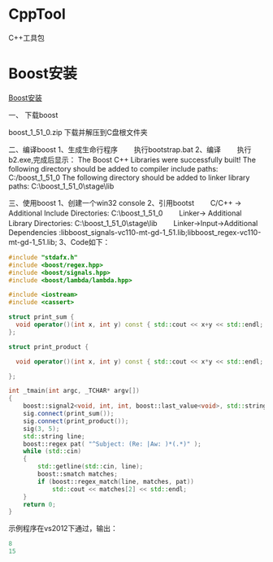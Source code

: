 # CppTool
C++工具包



# Boost安装

[Boost安装](https://blog.csdn.net/s_lisheng/article/details/72871218)

一、 下载boost

boost_1_51_0.zip 下载并解压到C盘根文件夹

二、编译boost
1、生成生命行程序
　　执行bootstrap.bat
2、编译
　　执行b2.exe,完成后显示：
The Boost C++ Libraries were successfully built!
The following directory should be added to compiler include paths:
    C:/boost_1_51_0
The following directory should be added to linker library paths:
    C:\boost_1_51_0\stage\lib

三、使用boost
1、创建一个win32 console
2、引用bootst
　　C/C++ -> Additional Include Directories: C:\boost_1_51_0
　　Linker-> Additional Library Directories: C:\boost_1_51_0\stage\lib
　　Linker->Input->Additional Dependencies :libboost_signals-vc110-mt-gd-1_51.lib;libboost_regex-vc110-mt-gd-1_51.lib;
3、Code如下：

```c++
#include "stdafx.h"
#include <boost/regex.hpp>
#include <boost/signals.hpp>
#include <boost/lambda/lambda.hpp>

#include <iostream>
#include <cassert>

struct print_sum {
  void operator()(int x, int y) const { std::cout << x+y << std::endl; }
};

struct print_product {

  void operator()(int x, int y) const { std::cout << x*y << std::endl; }

};

int _tmain(int argc, _TCHAR* argv[])
{
    boost::signal2<void, int, int, boost::last_value<void>, std::string> sig;
    sig.connect(print_sum());
    sig.connect(print_product());
    sig(3, 5);
    std::string line;    
    boost::regex pat( "^Subject: (Re: |Aw: )*(.*)" );   
    while (std::cin)
    {        
        std::getline(std::cin, line);        
        boost::smatch matches;       
        if (boost::regex_match(line, matches, pat)) 
            std::cout << matches[2] << std::endl;    
    }
    return 0;
}
```

示例程序在vs2012下通过，输出：

```c++
8
15
```


